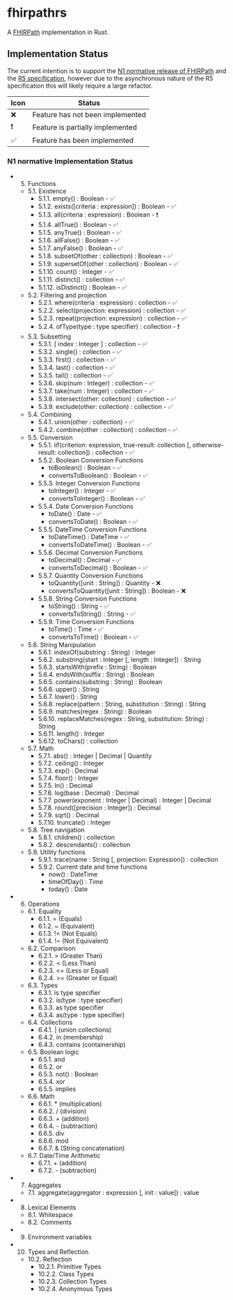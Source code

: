 # fhirpathrs

A [FHIRPath](http://hl7.org/fhirpath/) implementation in Rust.

## Implementation Status

The current intention is to support the [N1 normative release of FHIRPath](https://hl7.org/fhirpath/N1/) and the [R5 specification](https://hl7.org/fhir/R5/fhirpath.html),
however due to the asynchronous nature of the R5 specification this will likely require a large refactor.


| Icon          | Status                           |
|---------------|----------------------------------|
| :x: | Feature has not been implemented |
| :exclamation: | Feature is partially implemented |
|:white_check_mark:| Feature has been implemented     |

### N1 normative Implementation Status

- 5. Functions
  - 5.1. Existence
    - 5.1.1. empty() : Boolean - :white_check_mark:
    - 5.1.2. exists([criteria : expression]) : Boolean - :white_check_mark:
    - 5.1.3. all(criteria : expression) : Boolean - :exclamation:
    - 5.1.4. allTrue() : Boolean - :white_check_mark:
    - 5.1.5. anyTrue() : Boolean - :white_check_mark:
    - 5.1.6. allFalse() : Boolean - :white_check_mark:
    - 5.1.7. anyFalse() : Boolean - :white_check_mark:
    - 5.1.8. subsetOf(other : collection) : Boolean - :white_check_mark:
    - 5.1.9. supersetOf(other : collection) : Boolean - :white_check_mark:
    - 5.1.10. count() : Integer - :white_check_mark:
    - 5.1.11. distinct() : collection - :white_check_mark:
    - 5.1.12. isDistinct() : Boolean - :white_check_mark:
  - 5.2. Filtering and projection
    - 5.2.1. where(criteria : expression) : collection - :white_check_mark:
    - 5.2.2. select(projection: expression) : collection - :white_check_mark:
    - 5.2.3. repeat(projection: expression) : collection - :white_check_mark:
    - 5.2.4. ofType(type : type specifier) : collection - :exclamation:
  - 5.3. Subsetting
    - 5.3.1. [ index : Integer ] : collection - :white_check_mark:
    - 5.3.2. single() : collection - :white_check_mark:
    - 5.3.3. first() : collection - :white_check_mark:
    - 5.3.4. last() : collection - :white_check_mark:
    - 5.3.5. tail() : collection - :white_check_mark:
    - 5.3.6. skip(num : Integer) : collection - :white_check_mark:
    - 5.3.7. take(num : Integer) : collection - :white_check_mark:
    - 5.3.8. intersect(other: collection) : collection - :white_check_mark:
    - 5.3.9. exclude(other: collection) : collection - :white_check_mark:
  - 5.4. Combining
    - 5.4.1. union(other : collection) - :white_check_mark:
    - 5.4.2. combine(other : collection) : collection - :white_check_mark:
  - 5.5. Conversion
    - 5.5.1. iif(criterion: expression, true-result: collection [, otherwise-result: collection]) : collection - :white_check_mark:
    - 5.5.2. Boolean Conversion Functions
      - toBoolean() : Boolean - :white_check_mark:
      - convertsToBoolean() : Boolean - :white_check_mark:
    - 5.5.3. Integer Conversion Functions
      - toInteger() : Integer - :white_check_mark:
      - convertsToInteger() : Boolean - :white_check_mark:
    - 5.5.4. Date Conversion Functions
      - toDate() : Date - :white_check_mark:
      - convertsToDate() : Boolean - :white_check_mark:
    - 5.5.5. DateTime Conversion Functions
      - toDateTime() : DateTime - :white_check_mark:
      - convertsToDateTime() : Boolean - :white_check_mark:
    - 5.5.6. Decimal Conversion Functions
      - toDecimal() : Decimal - :white_check_mark:
      - convertsToDecimal() : Boolean - :white_check_mark:
    - 5.5.7. Quantity Conversion Functions
      - toQuantity([unit : String]) : Quantity - :x:
      - convertsToQuantity([unit : String]) : Boolean - :x:
    - 5.5.8. String Conversion Functions
      - toString() : String - :white_check_mark:
      - convertsToString() : String - :white_check_mark:
    - 5.5.9. Time Conversion Functions
      - toTime() : Time - :white_check_mark:
      - convertsToTime() : Boolean - :white_check_mark:
  - 5.6. String Manipulation
    - 5.6.1. indexOf(substring : String) : Integer
    - 5.6.2. substring(start : Integer [, length : Integer]) : String
    - 5.6.3. startsWith(prefix : String) : Boolean
    - 5.6.4. endsWith(suffix : String) : Boolean
    - 5.6.5. contains(substring : String) : Boolean
    - 5.6.6. upper() : String
    - 5.6.7. lower() : String
    - 5.6.8. replace(pattern : String, substitution : String) : String
    - 5.6.9. matches(regex : String) : Boolean
    - 5.6.10. replaceMatches(regex : String, substitution: String) : String
    - 5.6.11. length() : Integer
    - 5.6.12. toChars() : collection
  - 5.7. Math
    - 5.7.1. abs() : Integer | Decimal | Quantity
    - 5.7.2. ceiling() : Integer
    - 5.7.3. exp() : Decimal
    - 5.7.4. floor() : Integer
    - 5.7.5. ln() : Decimal
    - 5.7.6. log(base : Decimal) : Decimal
    - 5.7.7. power(exponent : Integer | Decimal) : Integer | Decimal
    - 5.7.8. round([precision : Integer]) : Decimal
    - 5.7.9. sqrt() : Decimal
    - 5.7.10. truncate() : Integer
  - 5.8. Tree navigation
    - 5.8.1. children() : collection
    - 5.8.2. descendants() : collection
  - 5.9. Utility functions
    - 5.9.1. trace(name : String [, projection: Expression]) : collection
    - 5.9.2. Current date and time functions
      - now() : DateTime
      - timeOfDay() : Time
      - today() : Date
- 6. Operations
  - 6.1. Equality
    - 6.1.1. = (Equals)
    - 6.1.2. ~ (Equivalent)
    - 6.1.3. != (Not Equals)
    - 6.1.4. !~ (Not Equivalent)
  - 6.2. Comparison
    - 6.2.1. > (Greater Than)
    - 6.2.2. < (Less Than)
    - 6.2.3. <= (Less or Equal)
    - 6.2.4. >= (Greater or Equal)
  - 6.3. Types
    - 6.3.1. is type specifier
    - 6.3.2. is(type : type specifier)
    - 6.3.3. as type specifier
    - 6.3.4. as(type : type specifier)
  - 6.4. Collections
    - 6.4.1. | (union collections)
    - 6.4.2. in (membership)
    - 6.4.3. contains (containership)
  - 6.5. Boolean logic
    - 6.5.1. and
    - 6.5.2. or
    - 6.5.3. not() : Boolean
    - 6.5.4. xor
    - 6.5.5. implies
  - 6.6. Math
    - 6.6.1. * (multiplication)
    - 6.6.2. / (division)
    - 6.6.3. + (addition)
    - 6.6.4. - (subtraction)
    - 6.6.5. div
    - 6.6.6. mod
    - 6.6.7. & (String concatenation)
  - 6.7. Date/Time Arithmetic
    - 6.7.1. + (addition)
    - 6.7.2. - (subtraction)
- 7. Aggregates
  - 7.1. aggregate(aggregator : expression [, init : value]) : value
- 8. Lexical Elements
  - 8.1. Whitespace
  - 8.2. Comments
- 9. Environment variables
- 10. Types and Reflection
  - 10.2. Reflection
    - 10.2.1. Primitive Types
    - 10.2.2. Class Types
    - 10.2.3. Collection Types
    - 10.2.4. Anonymous Types
